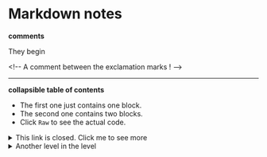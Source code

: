 # Markdown notes

**comments**

They begin 
<!-- have to be followed by an empty line! -->
  \<!-- A comment between the exclamation marks ! -->

----
**collapsible table of contents**
- The first one just contains one block.
- The second one contains two blocks.
- Click ``Raw`` to see the actual code.


<details>
<summary markdown="span">This link is closed. Click me to see more</summary>
This is where all the great stuff goes, all on one level.
</details>
<details>
<summary markdown="span">Another level in the level</summary>
</br>
A line break before more stuff.

- list
- second
- third


<details open>
<summary markdown="span">This one is open by default. Click me to collapse...</summary>
</br>

```python
def some_func:
   """There is </br> and a blank line before the ``def``"""
   return "hello"
```

So this one hides all the levels.
</details>
</details>
